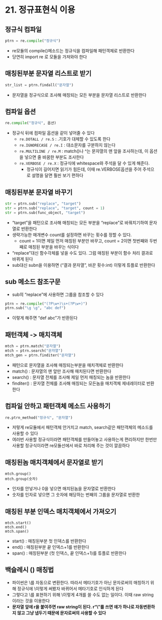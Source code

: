 # 21. 정규표현식 이용

## 정규식 컴파일

```python
ptrn = re.compile("정규식")
```

- re모듈의 compile()메소드는 정규식을 컴파일해 패턴객체로 반환한다
- 당연히 import re 로 모듈을 가져와야 한다

## 매칭된부분 문자열 리스트로 받기

```python
str_list = ptrn.findall("문자열")
```

- 문자열을 정규식으로 조사해 매칭되는 모든 부분을 문자열 리스트로 반환한다

## 컴파일 옵션

```python
re.compile("정규식", 옵션)
```

- 정규식 뒤에 컴파일 옵션을 같이 넣어줄 수 있다
    - `re.DOTALL / re.S` : .기호가 대체할 수 있도록 한다
    - `re.IGNORECASE / re.I` : 대소문자를 구분하지 않는다
    - `re.MULTILINE / re.M` : match()나 ^는 문자열의 맨 앞을 조사하는데, 이 옵션을 넣으면 줄 바꿈한 부분도 조사한다
    - `re.VERBOSE / re.X` : 정규식에 whitespace와 주석을 달 수 있게 해준다.
        - 정규식이 길어지면 읽기가 힘든데, 이때 re.VERBOSE옵션을 주어 주석으로 설명을 달면 훨씬 보기 편하다

## 매칭된부분 문자열 바꾸기

```python
str = ptrn.sub("replace", "target")
str = ptrn.sub("replace", "target", count = 1)
str = ptrn.sub(func_object, "target")
```

- “target”을 패턴으로 조사해 매칭되는 모든 부분을 “replace”로 바꿔치기하여 문자열로 반환한다
- 생략가능한 매개변수 count를 설정하면 바꾸는 횟수를 정할 수 있다.
    - count = 1이면 제일 먼저 매칭된 부분만 바꾸고, count = 2이면 첫번째와 두번째로 매칭된 부분을 바꾸는 식이다
- “replace”대신 함수각체를 넣을 수도 있다. 그럼 매칭된 부분이 함수 처리 결과로 바뀌게 된다
- sub대신 subn을 이용하면 (“결과 문자열”, 바꾼 횟수:int) 이렇게 튜플로 반환한다

## sub 메소드 참조구문

- sub의 “replace”에 사용하면 그룹을 참조할 수 있다

```python
ptrn = re.compile("(?P\w+)\s+(?P\w+)")
ptrn.sub("\g \g", "abc def")
```

- 이렇게 해주면 “def abc”가 반환된다

## 패턴객체 -> 매치객체

```python
mtch = ptrn.match("문자열")
mtch = ptrn.search("문자열")
mtch_gen = ptrn.finditer("문자열")
```

- 패턴으로 문자열을 조사해 매칭되는부분을 매치객체로 반환한다
- match() : 문자열의 맨 앞만 조사해 매치된다면 반환한다
- search() : 문자열 전체를 조사해 제일 먼저 매칭되는 놈을 반환한다
- finditer() : 문자열 전체를 조사해 매칭되는 모든놈을 매치객체 제네레이터로 반환한다

## 컴파일 안하고 패턴객체 메소드 사용하기

```python
re.ptrn_method("정규식", "문자열")
```

- 저렇게 re모듈에서 패턴객체 안거치고 match, search같은 패턴객체의 메소드를 사용할 수 있다
- 여러번 사용할 정규식이라면 패턴객체를 만들어놓고 사용하는게 편리하지만 한번만 사용할 정규식이라면 re모듈선에서 바로 처리해 주는 것이 깔끔하다

## 매칭된놈 매치객체에서 문자열로 받기

```
mtch.group()
mtch.group(숫자)
```

- 인자를 안넣거나 0을 넣으면 매치된놈을 문자열로 반환한다
- 숫자를 인자로 넣으면 그 숫자에 해당하는 번째의 그룹을 문자열로 반환한

## 매칭된 부분 인덱스 매치객체에서 가져오기

```
mtch.start()
mtch.end()
mtch.span()
```

- start() : 매칭된부분 첫 인덱스를 반환한다
- end() : 매칭된부분 끝 인덱스+1를 반환한다
- span() : 매칭된부분 (첫 인덱스, 끝 인덱스+1)를 튜플로 반환한다

## 백슬레시 (\) 매칭법

- 파이썬은 \를 자동으로 변환한다. 따라서 메타기호가 아닌 문자로써의 매칭하기 위해 정규식에 \이렇게 써봤자 바뀌어서 메타기호로 인식하게 된다
- 그렇다고 \를 표현하기 위해 \\이렇게 4개를 쓸 수도 없는 일이다. 이때 raw string이라는 것을 이용한다
- **문자열 앞에 r을 붙여주면 raw string이 된다. r“\”를 쓰면 얘가 하나로 자동변환하지 않고 그냥 냅두기 때문에 문자로써의 사용할 수 있다**